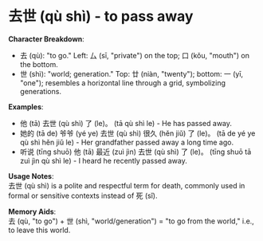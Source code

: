 # **去世 (qù shì) - to pass away**

**Character Breakdown**:  
- 去 (qù): "to go." Left: 厶 (sī, "private") on the top; 口 (kǒu, "mouth") on the bottom.  
- 世 (shì): "world; generation." Top: 廿 (niàn, "twenty"); bottom: 一 (yī, "one"); resembles a horizontal line through a grid, symbolizing generations.

**Examples**:  
- 他 (tā) 去世 (qù shì) 了 (le)。 (tā qù shì le) - He has passed away.  
- 她的 (tā de) 爷爷 (yé ye) 去世 (qù shì) 很久 (hěn jiǔ) 了 (le)。 (tā de yé ye qù shì hěn jiǔ le) - Her grandfather passed away a long time ago.  
- 听说 (tīng shuō) 他 (tā) 最近 (zuì jìn) 去世 (qù shì) 了 (le)。 (tīng shuō tā zuì jìn qù shì le) - I heard he recently passed away.

**Usage Notes**:  
去世 (qù shì) is a polite and respectful term for death, commonly used in formal or sensitive contexts instead of 死 (sǐ).

**Memory Aids**:  
去 (qù, "to go") + 世 (shì, "world/generation") = "to go from the world," i.e., to leave this world.